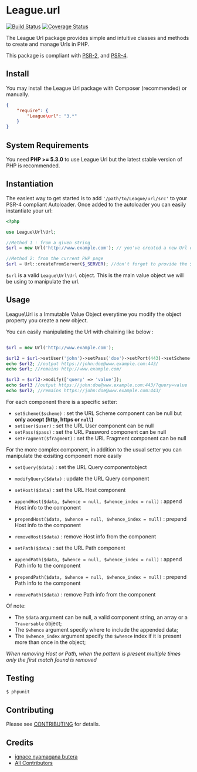 League.url
======

[![Build Status](https://travis-ci.org/thephpleague/url.png?branch=master)](https://travis-ci.org/thephpleague/url)
[![Coverage Status](https://coveralls.io/repos/thephpleague/url/badge.png)](https://coveralls.io/r/thephpleague/url)

The League Url package provides simple and intuitive classes and methods to create and manage Urls in PHP. 

This package is compliant with [PSR-2][], and [PSR-4][].

[PSR-4]: https://github.com/php-fig/fig-standards/blob/master/accepted/PSR-4-autoloader.md
[PSR-2]: https://github.com/php-fig/fig-standards/blob/master/accepted/PSR-2-coding-style-guide.md

Install
-------

You may install the League Url package with Composer (recommended) or manually.

```json
{
    "require": {
        "League\url": "3.*"
    }
}
```


System Requirements
-------

You need **PHP >= 5.3.0** to use League Url but the latest stable version of PHP is recommended.

Instantiation
-------

The easiest way to get started is to add `'/path/to/League/url/src'` to your PSR-4 compliant Autoloader. Once added to the autoloader you can easily instantiate your url:

```php
<?php

use League\Url\Url;

//Method 1 : from a given string
$url = new Url('http://www.example.com'); // you've created a new Url object from this string 

//Method 2: from the current PHP page
$url = Url::createFromServer($_SERVER); //don't forget to provide the $_SERVER array
```

`$url` is a valid `League\Url\Url` object. This is the main value object we will be using to manipulate the url.

Usage
-------

League\Url is a Immutable Value Object everytime you modify the object property you create a new object. 

You can easily manipulating the Url with chaining like below :

```php

$url = new Url('http://www.example.com');

$url2 = $url->setUser('john')->setPass('doe')->setPort(443)->setScheme('https');
echo $url2; //output https://john:doe@www.example.com:443/
echo $url; //remains http://www.example.com/

$url3 = $url2->modify(['query' => 'value']);
echo $url3 //output https://john:doe@www.example.com:443/?query=value
echo $url2; //remains https://john:doe@www.example.com:443/
```

For each component there is a specific setter:

* `setScheme($scheme)` : set the URL Scheme component can be null but **only accept (http, https or `null`)**
* `setUser($user)` : set the URL User component can be null
* `setPass($pass)` : set the URL Password component can be null
* `setFragment($fragment)` : set the URL Fragment component can be null

For the more complex component, in addition to the usual setter you can manipulate the exisiting component
more easily

* `setQuery($data)` : set the URL Query componentobject
* `modifyQuery($data)` : update the URL Query component 

* `setHost($data)` : set the URL Host component
* `appendHost($data, $whence = null, $whence_index = null)` : append Host info to the component
* `prependHost($data, $whence = null, $whence_index = null)` : prepend Host info to the component
* `removeHost($data)` : remove Host info from the component

* `setPath($data)` : set the URL Path component
* `appendPath($data, $whence = null, $whence_index = null)` : append Path info to the component
* `prependPath($data, $whence = null, $whence_index = null)` : prepend Path info to the component
* `removePath($data)` : remove Path info from the component

Of note:

* The `$data` argument can be null, a valid component string, an array or a `Traversable` object;
* The `$whence` argument specify where to include the appended data;
* The `$whence_index` argument specify the `$whence` index if it is present more than once in the object;
 
*When removing Host or Path, when the pattern is present multiple times only the first match found is removed*  

Testing
-------

``` bash
$ phpunit
```

Contributing
-------

Please see [CONTRIBUTING](https://github.com/thephpleague/url/blob/master/CONTRIBUTING.md) for details.

Credits
-------

- [ignace nyamagana butera](https://github.com/nyamsprod)
- [All Contributors](https://github.com/thephpleague/url/graphs/contributors)
